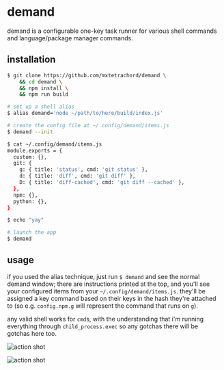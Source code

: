 # demand

demand is a configurable one-key task runner for various shell commands and language/package manager commands.

## installation

```sh
$ git clone https://github.com/mxtetrachord/demand \
    && cd demand \
    && npm install \
    && npm run build

# set up a shell alias
$ alias demand='node ~/path/to/here/build/index.js'

# create the config file at ~/.config/demand/items.js
$ demand --init

$ cat ~/.config/demand/items.js
module.exports = {
  custom: {},
  git: {
    g: { title: 'status', cmd: 'git status' },
    d: { title: 'diff', cmd: 'git diff' },
    D: { title: 'diff-cached', cmd: 'git diff --cached' },
  },
  npm: {},
  python: {},
}

$ echo "yay"

# launch the app
$ demand
```

## usage

if you used the alias technique, just run `$ demand` and see the normal demand window; there are instructions printed at the top, and you'll see your configured items from your `~/.config/demand/items.js`. they'll be assigned a key command based on their keys in the hash they're attached to (so e.g. `config.npm.g` will represent the command that runs on `g`).

any valid shell works for `cmd`s, with the understanding that i'm running everything through `child_process.exec` so any gotchas there will be gotchas here too.

![action shot](https://github.com/mxtetrachord/demand/blob/master/before.png?raw=true)

![action shot](https://github.com/mxtetrachord/demand/blob/master/after.png?raw=true)
